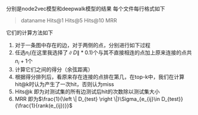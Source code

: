 分别是node2vec模型和deepwalk模型的结果
每个文件每行格式如下
> dataname Hits@1 Hits@5 Hits@10 MRR

它们的计算方法如下
1. 对于一条图中存在的边，对于两侧的点，分别进行如下过程
2. 任选$n_i$(在这里我选择了$\left \| D\right \|*0.1$)个与其不直接相连的点加上原来连接的点共$n_i+1$个
3. 计算它们之间的得分（余弦距离）
4. 根据得分排列后，看原来存在连接的点排在第几，在top-k中，我们在计算hit@k时认为产生了一次hit，否则认为miss
5. Hits@k 即为对测试集的所有边测试后hit的次数除以测试集大小
6. MRR 即为$\frac{1}{\left \| D_{test} \right \|}\Sigma_{e_{ij}\in D_{test}}{\frac{1}{rank(e_{ij})}}$